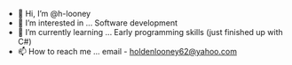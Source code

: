 - 👋 Hi, I’m @h-looney
- 👀 I’m interested in ... Software development
- 🌱 I’m currently learning ... Early programming skills (just finished up with C#)
- 📫 How to reach me ... email - holdenlooney62@yahoo.com
